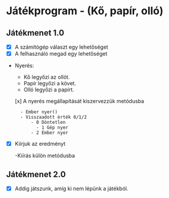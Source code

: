 # Játékprogram - (Kő, papír, olló)

## Játékmenet 1.0
- [x] A számítógép választ egy lehetőséget
- [x] A felhasználó megad egy lehetőséget
- Nyerés:
	- Kő legyőzi az ollót.
	- Papír legyőzi a követ.
	- Olló legyőzi a papírt.
  
	[x] A nyerés megállapítását kiszervezzük metódusba
		
		- Ember nyer()
		- Visszaadott érték 0/1/2
    		- 0 Döntetlen
              - 1 Gép nyer
    		- 2 Ember nyer
- [x] Kiírjuk az eredményt
		
	-Kiírás külön metódusba

## Játékmenet 2.0

- [x] Addig játszunk, amíg ki nem lépünk a játékból.